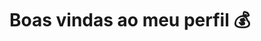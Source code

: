 # Boas vindas ao meu perfil 💰

<!--
**PROJETO-REIS/PROJETO-REIS** is a _special_ repository because its `README.md` (this file) appears on your GitHub profile.

Here are some ideas to get your started:

- I'am currently woorking on ...
- I'am currently learning ...
- I'am looking to collaborate on ...
- I'am looking for help with ...
- Ask me about ...
- How to reach me ...
- Pronouns: ...
- Fun fact: ...
- -->
